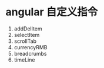 angular 自定义指令
=============
1. addDelItem
2. selectItem
3. scrollTab
4. currencyRMB
5. breadcrumbs
6. timeLine

